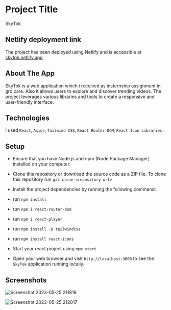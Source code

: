 # Project Title
SkyTok

## Netlify deployment link
The project has been deployed using Netlify and is accessible at [skytok.netlify.app](https://skytok.netlify.app/)


## About The App
SkyTok is a web application which i received as insternship assignment in gro.care. Also it allows users to explore and discover trending videos. The project leverages various libraries and tools to create a responsive and user-friendly interface.


## Technologies
I used `React`, `Axios`, `Tailwind CSS`, `React Router DOM`, `React Icon Libraries` .

## Setup
- Ensure that you have Node.js and npm (Node Package Manager) installed on your computer.

- Clone this repository or download the source code as a ZIP file. To clone this repository run  `git clone <repository-url>`
- Install the project dependencies by running the following command:
- run `npm install`
- run `npm i react-router-dom`
- run `npm i react-player`
- run `npm install -D tailwindcss`
- run `npm install react-icons`
- Start your react project using `npm start`
- Open your web browser and visit `http://localhost:3000` to see the `SkyTok` application running locally.

## Screenshots
![Screenshot 2023-05-25 211819](https://github.com/akgupta20/SkyTok/assets/95361320/83a1f7a3-73dd-41dd-9a82-182efec8fdb8)


![Screenshot 2023-05-25 212017](https://github.com/akgupta20/SkyTok/assets/95361320/bd8a8510-fe09-4291-9928-6e1aee932168)
